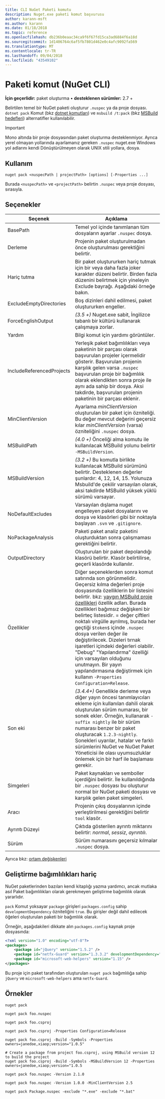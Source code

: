 ```yaml
---
title: CLI NuGet Paketi komutu
description: Nuget.exe paketi komut başvurusu
author: karann-msft
ms.author: karann
ms.date: 01/18/2018
ms.topic: reference
ms.openlocfilehash: db236b0eaac34ca9f6f67fd15ca3ad6884f6a18d
ms.sourcegitcommit: 1d1406764c6af5fb7801d462e0c4afc9092fa569
ms.translationtype: MT
ms.contentlocale: tr-TR
ms.lasthandoff: 09/04/2018
ms.locfileid: "43549102"
---
```

# <a name="pack-command-nuget-cli"></a>Paketi komut (NuGet CLI)

**İçin geçerlidir:** paket oluşturma &bullet; **desteklenen sürümler:** 2.7 +

Belirtilen temel bir NuGet paketi oluşturur `.nuspec` ya da proje dosyası. `dotnet pack` Komut (bkz [dotnet komutları](dotnet-Commands.md)) ve `msbuild /t:pack` (bkz [MSBuild hedefleri](../reference/msbuild-targets.md)) alternatifler kullanılabilir.

> [!Important]
> Mono altında bir proje dosyasından paket oluşturma desteklenmiyor. Ayrıca yerel olmayan yollarında ayarlamanız gereken `.nuspec` nuget.exe Windows yol adlarını kendi Dönüştürülmeyen olarak UNIX stili yollara, dosya.

## <a name="usage"></a>Kullanım

```cli
nuget pack <nuspecPath | projectPath> [options] [-Properties ...]
```

Burada `<nuspecPath>` ve `<projectPath>` belirtin `.nuspec` veya proje dosyası, sırasıyla.

## <a name="options"></a>Seçenekler

| Seçenek | Açıklama |
| --- | --- |
| BasePath | Temel yol içinde tanımlanan tüm dosyaların ayarlar `.nuspec` dosya. |
| Derleme | Projenin paket oluşturulmadan önce oluşturulması gerektiğini belirtir. |
| Hariç tutma | Bir paket oluştururken hariç tutmak için bir veya daha fazla joker karakter düzeni belirtir. Birden fazla düzenini belirtmek için yineleyin Exclude bayrağı. Aşağıdaki örneğe bakın. |
| ExcludeEmptyDirectories | Boş dizinleri dahil edilmesi, paket oluştururken engeller. |
| ForceEnglishOutput | *(3.5 +)*  Nuget.exe sabit, İngilizce tabanlı bir kültürü kullanarak çalışmaya zorlar. |
| Yardım | Bilgi komut için yardımı görüntüler. |
| IncludeReferencedProjects | Yerleşik paket bağımlılıkları veya paketinin bir parçası olarak başvurulan projeler içermelidir gösterir. Başvurulan projenin karşılık gelen varsa `.nuspec` başvurulan proje bir bağımlılık olarak eklendikten sonra proje ile aynı ada sahip bir dosya. Aksi takdirde, başvurulan projenin paketinin bir parçası eklenir. |
| MinClientVersion | Ayarlama *minClientVersion* oluşturulan bir paket için özniteliği. Bu değer mevcut değerini geçersiz kılar *minClientVersion* (varsa) özniteliğini `.nuspec` dosya. |
| MSBuildPath | *(4.0 +)*  Önceliği alma komutu ile kullanılacak MSBuild yolunu belirtir `-MSBuildVersion`. |
| MSBuildVersion | *(3.2 +)*  Bu komutla birlikte kullanılacak MSBuild sürümünü belirtir. Desteklenen değerler şunlardır: 4, 12, 14, 15. Yolunuza Msbuild'de çekilir varsayılan olarak, aksi takdirde MSBuild yüksek yüklü sürümü varsayar. |
| NoDefaultExcludes | Varsayılan dışlama nuget engelleyen paket dosyalarını ve dosya ve klasörleri gibi bir noktayla başlayan `.svn` ve `.gitignore`. |
| NoPackageAnalysis | Paketi paket analiz paketini oluşturduktan sonra çalışmaması gerektiğini belirtir. |
| OutputDirectory | Oluşturulan bir paket depolandığı klasörü belirtir. Klasör belirtilirse, geçerli klasörde kullanılır. |
| Özellikler | Diğer seçeneklerden sonra komut satırında son görünmelidir. Geçersiz kılma değerleri proje dosyasında özelliklerin bir listesini belirtir. bkz: [yaygın MSBuild proje özellikleri](/visualstudio/msbuild/common-msbuild-project-properties) özellik adları. Burada özellikleri bağımsız değişkeni bir belirteç listesidir. = değer çiftleri noktalı virgülle ayrılmış, burada her geçtiği `$token$` içinde `.nuspec` dosya verilen değer ile değiştirilecek. Dizeleri tırnak işaretleri içindeki değerleri olabilir. "Debug" "Yapılandırma" özelliği için varsayılan olduğunu unutmayın. Bir yayın yapılandırmasına değiştirmek için kullanın `-Properties Configuration=Release`. |
| Son eki | *(3.4.4+)*  Genellikle derleme veya diğer yayın öncesi tanımlayıcıları ekleme için kullanılan dahili olarak oluşturulan sürüm numarası, bir sonek ekler. Örneğin, kullanarak `-suffix nightly` ile bir sürüm numarası benzer bir paket oluşturacak `1.2.3-nightly`. Sonekleri uyarılar, hatalar ve farklı sürümlerini NuGet ve NuGet Paket Yöneticisi ile olası uyumsuzluklar önlemek için bir harf ile başlaması gerekir. |
| Simgeleri | Paket kaynakları ve semboller içerdiğini belirtir. İle kullanıldığında bir `.nuspec` dosyası bu oluşturur normal bir NuGet paketi dosyası ve karşılık gelen paket simgeleri. |
| Aracı | Projenin çıkış dosyalarının içinde yerleştirilmesi gerektiğini belirtir `tool` klasör. |
| Ayrıntı Düzeyi | Çıktıda gösterilen ayrıntı miktarını belirtir: *normal*, *sessiz*, *ayrıntılı*. |
| Sürüm | Sürüm numarasını geçersiz kılmalar `.nuspec` dosya. |

Ayrıca bkz: [ortam değişkenleri](cli-ref-environment-variables.md)

## <a name="excluding-development-dependencies"></a>Geliştirme bağımlılıkları hariç

NuGet paketlerinden bazıları kendi kitaplığı yazma yardımcı, ancak mutlaka asıl Paket bağımlılıkları olarak gerekmeyen geliştirme bağımlılık olarak yararlıdır.

`pack` Komut yoksayar `package` girişleri `packages.config` sahip `developmentDependency` özniteliğini `true`. Bu girişler değil dahil edilecek öğeleri oluşturulan paketi bir bağımlılık olarak.

Örneğin, aşağıdakileri dikkate alın `packages.config` kaynak proje dosyasında:

```xml
<?xml version="1.0" encoding="utf-8"?>
<packages>
    <package id="jQuery" version="1.5.2" />
    <package id="netfx-Guard" version="1.3.3.2" developmentDependency="true" />
    <package id="microsoft-web-helpers" version="1.15" />
</packages>
```

Bu proje için paket tarafından oluşturulan `nuget pack` bağımlılığa sahip `jQuery` ve `microsoft-web-helpers` ama `netfx-Guard`.

## <a name="examples"></a>Örnekler

```cli
nuget pack

nuget pack foo.nuspec

nuget pack foo.csproj

nuget pack foo.csproj -Properties Configuration=Release

nuget pack foo.csproj -Build -Symbols -Properties owners=janedoe,xiaop;version="1.0.5"

# Create a package from project foo.csproj, using MSBuild version 12 to build the project
nuget pack foo.csproj -Build -Symbols -MSBuildVersion 12 -Properties owners=janedoe,xiaop;version="1.0.5

nuget pack foo.nuspec -Version 2.1.0

nuget pack foo.nuspec -Version 1.0.0 -MinClientVersion 2.5

nuget pack Package.nuspec -exclude "*.exe" -exclude "*.bat"
```
